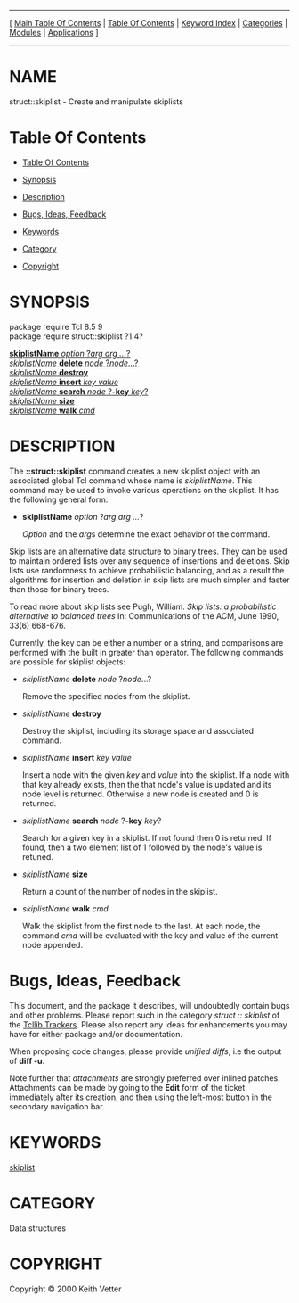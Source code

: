 
[//000000001]: # (struct::skiplist \- Tcl Data Structures)
[//000000002]: # (Generated from file 'skiplist\.man' by tcllib/doctools with format 'markdown')
[//000000003]: # (Copyright &copy; 2000 Keith Vetter)
[//000000004]: # (struct::skiplist\(n\) 1\.4 tcllib "Tcl Data Structures")

<hr> [ <a href="../../../../toc.md">Main Table Of Contents</a> &#124; <a
href="../../../toc.md">Table Of Contents</a> &#124; <a
href="../../../../index.md">Keyword Index</a> &#124; <a
href="../../../../toc0.md">Categories</a> &#124; <a
href="../../../../toc1.md">Modules</a> &#124; <a
href="../../../../toc2.md">Applications</a> ] <hr>

# NAME

struct::skiplist \- Create and manipulate skiplists

# <a name='toc'></a>Table Of Contents

  - [Table Of Contents](#toc)

  - [Synopsis](#synopsis)

  - [Description](#section1)

  - [Bugs, Ideas, Feedback](#section2)

  - [Keywords](#keywords)

  - [Category](#category)

  - [Copyright](#copyright)

# <a name='synopsis'></a>SYNOPSIS

package require Tcl 8\.5 9  
package require struct::skiplist ?1\.4?  

[__skiplistName__ *option* ?*arg arg \.\.\.*?](#1)  
[*skiplistName* __delete__ *node* ?*node*\.\.\.?](#2)  
[*skiplistName* __destroy__](#3)  
[*skiplistName* __insert__ *key value*](#4)  
[*skiplistName* __search__ *node* ?__\-key__ *key*?](#5)  
[*skiplistName* __size__](#6)  
[*skiplistName* __walk__ *cmd*](#7)  

# <a name='description'></a>DESCRIPTION

The __::struct::skiplist__ command creates a new skiplist object with an
associated global Tcl command whose name is *skiplistName*\. This command may
be used to invoke various operations on the skiplist\. It has the following
general form:

  - <a name='1'></a>__skiplistName__ *option* ?*arg arg \.\.\.*?

    *Option* and the *arg*s determine the exact behavior of the command\.

Skip lists are an alternative data structure to binary trees\. They can be used
to maintain ordered lists over any sequence of insertions and deletions\. Skip
lists use randomness to achieve probabilistic balancing, and as a result the
algorithms for insertion and deletion in skip lists are much simpler and faster
than those for binary trees\.

To read more about skip lists see Pugh, William\. *Skip lists: a probabilistic
alternative to balanced trees* In: Communications of the ACM, June 1990, 33\(6\)
668\-676\.

Currently, the key can be either a number or a string, and comparisons are
performed with the built in greater than operator\. The following commands are
possible for skiplist objects:

  - <a name='2'></a>*skiplistName* __delete__ *node* ?*node*\.\.\.?

    Remove the specified nodes from the skiplist\.

  - <a name='3'></a>*skiplistName* __destroy__

    Destroy the skiplist, including its storage space and associated command\.

  - <a name='4'></a>*skiplistName* __insert__ *key value*

    Insert a node with the given *key* and *value* into the skiplist\. If a
    node with that key already exists, then the that node's value is updated and
    its node level is returned\. Otherwise a new node is created and 0 is
    returned\.

  - <a name='5'></a>*skiplistName* __search__ *node* ?__\-key__ *key*?

    Search for a given key in a skiplist\. If not found then 0 is returned\. If
    found, then a two element list of 1 followed by the node's value is retuned\.

  - <a name='6'></a>*skiplistName* __size__

    Return a count of the number of nodes in the skiplist\.

  - <a name='7'></a>*skiplistName* __walk__ *cmd*

    Walk the skiplist from the first node to the last\. At each node, the command
    *cmd* will be evaluated with the key and value of the current node
    appended\.

# <a name='section2'></a>Bugs, Ideas, Feedback

This document, and the package it describes, will undoubtedly contain bugs and
other problems\. Please report such in the category *struct :: skiplist* of the
[Tcllib Trackers](http://core\.tcl\.tk/tcllib/reportlist)\. Please also report
any ideas for enhancements you may have for either package and/or documentation\.

When proposing code changes, please provide *unified diffs*, i\.e the output of
__diff \-u__\.

Note further that *attachments* are strongly preferred over inlined patches\.
Attachments can be made by going to the __Edit__ form of the ticket
immediately after its creation, and then using the left\-most button in the
secondary navigation bar\.

# <a name='keywords'></a>KEYWORDS

[skiplist](\.\./\.\./\.\./\.\./index\.md\#skiplist)

# <a name='category'></a>CATEGORY

Data structures

# <a name='copyright'></a>COPYRIGHT

Copyright &copy; 2000 Keith Vetter
